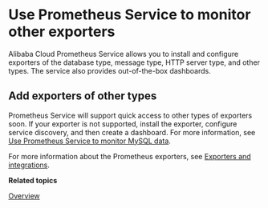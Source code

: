 # Use Prometheus Service to monitor other exporters

Alibaba Cloud Prometheus Service allows you to install and configure exporters of the database type, message type, HTTP server type, and other types. The service also provides out-of-the-box dashboards.

## Add exporters of other types

Prometheus Service will support quick access to other types of exporters soon. If your exporter is not supported, install the exporter, configure service discovery, and then create a dashboard. For more information, see [Use Prometheus Service to monitor MySQL data]().

For more information about the Prometheus exporters, see [Exporters and integrations](https://prometheus.io/docs/instrumenting/exporters/).

**Related topics**  


[Overview]()


